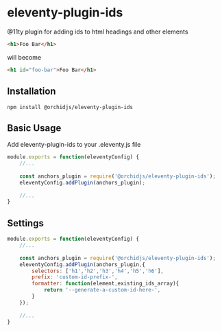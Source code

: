 # eleventy-plugin-ids

@11ty plugin for adding ids to html headings and other elements

```html
<h1>Foo Bar</h1>
```
will become

```html
<h1 id="foo-bar">Foo Bar</h1>
```

## Installation

```
npm install @orchidjs/eleventy-plugin-ids
```

## Basic Usage

Add eleventy-plugin-ids to your .eleventy.js file
```js
module.exports = function(eleventyConfig) {
	//...
	
	const anchors_plugin = require('@orchidjs/eleventy-plugin-ids');
	eleventyConfig.addPlugin(anchors_plugin);
	
	//...
}
```


## Settings

```js
module.exports = function(eleventyConfig) {
	//...
	
	const anchors_plugin = require('@orchidjs/eleventy-plugin-ids');
	eleventyConfig.addPlugin(anchors_plugin,{
		selectors: ['h1','h2','h3','h4','h5','h6'],
		prefix: 'custom-id-prefix-',
		formatter: function(element,existing_ids_array){
			return '--generate-a-custom-id-here-',
		}
	});
	
	//...
}
```
